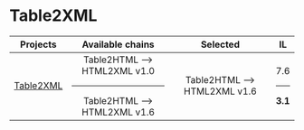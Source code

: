 # Table2XML

| Projects  |  Available chains |  Selected |  IL |
|  :---:       |:---:|:---:|:---:|
| [Table2XML](wiki/table.md)    | Table2HTML --> HTML2XML v1.0 <hr/> Table2HTML --> HTML2XML v1.6  | Table2HTML --> HTML2XML v1.6  | 7.6 <hr/> **3.1**  |
